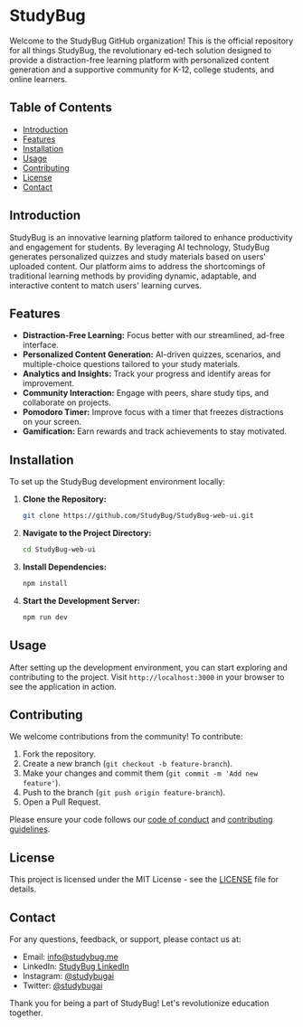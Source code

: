 # StudyBug

Welcome to the StudyBug GitHub organization! This is the official repository for all things StudyBug, the revolutionary ed-tech solution designed to provide a distraction-free learning platform with personalized content generation and a supportive community for K-12, college students, and online learners.

## Table of Contents

- [Introduction](#introduction)
- [Features](#features)
- [Installation](#installation)
- [Usage](#usage)
- [Contributing](#contributing)
- [License](#license)
- [Contact](#contact)

## Introduction

StudyBug is an innovative learning platform tailored to enhance productivity and engagement for students. By leveraging AI technology, StudyBug generates personalized quizzes and study materials based on users' uploaded content. Our platform aims to address the shortcomings of traditional learning methods by providing dynamic, adaptable, and interactive content to match users' learning curves.

## Features

- **Distraction-Free Learning:** Focus better with our streamlined, ad-free interface.
- **Personalized Content Generation:** AI-driven quizzes, scenarios, and multiple-choice questions tailored to your study materials.
- **Analytics and Insights:** Track your progress and identify areas for improvement.
- **Community Interaction:** Engage with peers, share study tips, and collaborate on projects.
- **Pomodoro Timer:** Improve focus with a timer that freezes distractions on your screen.
- **Gamification:** Earn rewards and track achievements to stay motivated.

## Installation

To set up the StudyBug development environment locally:

1. **Clone the Repository:**
    ```bash
    git clone https://github.com/StudyBug/StudyBug-web-ui.git
    ```

2. **Navigate to the Project Directory:**
    ```bash
    cd StudyBug-web-ui
    ```

3. **Install Dependencies:**
    ```bash
    npm install
    ```

4. **Start the Development Server:**
    ```bash
    npm run dev
    ```

## Usage

After setting up the development environment, you can start exploring and contributing to the project. Visit `http://localhost:3000` in your browser to see the application in action.

## Contributing

We welcome contributions from the community! To contribute:

1. Fork the repository.
2. Create a new branch (`git checkout -b feature-branch`).
3. Make your changes and commit them (`git commit -m 'Add new feature'`).
4. Push to the branch (`git push origin feature-branch`).
5. Open a Pull Request.

Please ensure your code follows our [code of conduct](CODE_OF_CONDUCT.md) and [contributing guidelines](CONTRIBUTING.md).

## License

This project is licensed under the MIT License - see the [LICENSE](LICENSE) file for details.

## Contact

For any questions, feedback, or support, please contact us at:

- Email: info@studybug.me
- LinkedIn: [StudyBug LinkedIn](https://www.linkedin.com/company/studybug)
- Instagram: [@studybugai](https://www.instagram.com/studybugai)
- Twitter: [@studybugai](https://twitter.com/studybugai)

Thank you for being a part of StudyBug! Let's revolutionize education together.
